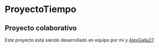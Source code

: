 # ProyectoTiempo
## Proyecto colaborativo
Este proyecto está siendo desarrollado en equipo por mí y [AlexGalla27](https://github.com/AlexGalla27).

